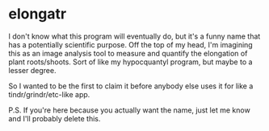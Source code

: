 # elongatr
I don't know what this program will eventually do, but it's a funny name that has a potentially scientific purpose. Off the top of my head, I'm imagining this as an image analysis tool to measure and quantify the elongation of plant roots/shoots. Sort of like my hypocquantyl program, but maybe to a lesser degree. 

So I wanted to be the first to claim it before anybody else uses it for like a tindr/grindr/etc-like app. 

































P.S.
If you're here because you actually want the name, just let me know and I'll probably delete this. 
